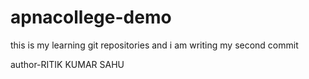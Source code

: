 # apnacollege-demo
this is my learning git repositories and i am writing my second commit

author-RITIK KUMAR SAHU
